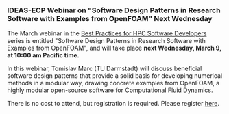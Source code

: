 ### IDEAS-ECP Webinar on "Software Design Patterns in Research Software with Examples from OpenFOAM" Next Wednesday

The March webinar in the 
[Best Practices for HPC Software Developers](http://ideas-productivity.org/events/hpc-best-practices-webinars/) 
series is entitled "Software Design Patterns in Research Software with
Examples from OpenFOAM",
and will take place **next Wednesday, March 9, at 10:00 am Pacific time.**

In this webinar, Tomislav Marc (TU Darmstadt)
will discuss beneficial software design patterns that provide a solid basis for 
developing numerical methods in a modular way, drawing concrete examples from
OpenFOAM, a highly modular open-source software for Computational Fluid
Dynamics.

There is no cost to attend, but registration is required. Please register
[here](https://www.exascaleproject.org/event/design-patterns/). 
